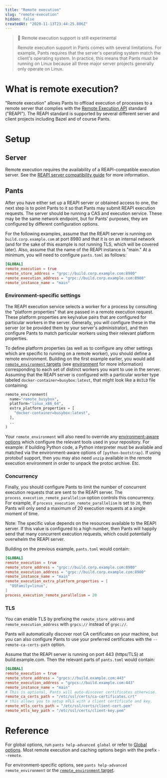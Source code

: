```yaml
---
title: "Remote execution"
slug: "remote-execution"
hidden: false
createdAt: "2020-11-13T23:44:25.806Z"
---
```

> 🚧 Remote execution support is still experimental
>
> Remote execution support in Pants comes with several limitations. For example, Pants requires that the server's operating system match the client's operating system. In practice, this means that Pants must be running on Linux because all three major server projects generally only operate on Linux.

What is remote execution?
=========================

"Remote execution" allows Pants to offload execution of processes to a remote server that complies with the [Remote Execution API](https://github.com/bazelbuild/remote-apis) standard ("REAPI"). The REAPI standard is supported by several different server and client projects including Bazel and of course Pants.

Setup
=====

Server
------

Remote execution requires the availability of a REAPI-compatible execution server. See the [REAPI server compatibility guide](doc:remote-caching-execution#server-compatibility) for more information.

Pants
-----

After you have either set up a REAPI server or obtained access to one, the next step is to point Pants to it so that Pants may submit REAPI execution requests. The server should be running a CAS and execution service. These may be the same network endpoint, but for Pants' purposes, they are configured by different configuration options.

For the following examples, assume that the REAPI server is running on `build.corp.example.com` at port 8980 and that it is on an internal network (and for the sake of this example is not running TLS, which will be covered later). Also, assume that the name of the REAPI instance is "main." At a minimum, you will need to configure `pants.toml` as follows:

```toml
[GLOBAL]
remote_execution = true
remote_store_address = "grpc://build.corp.example.com:8980"
remote_execution_address = "grpc://build.corp.example.com:8980"
remote_instance_name = "main"
```

### Environment-specific settings

The REAPI execution service selects a worker for a process by consulting the "platform properties" that are passed in a remote execution request. These platform properties are key/value pairs that are configured for particular workers in the server. Generally, you will configure these in the server (or be provided them by your server's administrator), and then configure Pants to match particular workers using their relevant platform properties.

To define platform properties (as well as to configure any other settings which are specific to running on a remote worker), you should define a remote environment. Building on the first example earlier, you would add [`remote_environment` targets](doc:reference-remote_environment) (see [environment](doc:environments) for more information) corresponding to each set of distinct workers you want to use in the server. Assuming that the REAPI server is configured with a particular worker type labeled `docker-container=busybox:latest`, that might look like a `BUILD` file containing:

```python
remote_environment(
  name="remote_busybox",
  platform="linux_x86_64",
  extra_platform_properties = [
    "docker-container=busybox:latest",
  ],
  ..
)
```

Your `remote_environment` will also need to override any [environment-aware options](doc:environments) which configure the relevant tools used in your repository. For example: if building Python code, a Python interpreter must be available and matched via the environment-aware options of `[python-bootstrap]`. If using protobuf support, then you may also need `unzip` available in the remote execution environment in order to unpack the protoc archive. Etc.

### Concurrency

Finally, you should configure Pants to limit the number of concurrent execution requests that are sent to the REAPI server. The `process_execution_remote_parallelism` option controls this concurrency. For example, if `process_execution_remote_parallelism` is set to `20`, then Pants will only send a maximum of 20 execution requests at a single moment of time.

Note: The specific value depends on the resources available to the REAPI server. If this value is configured to a high number, then Pants will happily send that many concurrent execution requests, which could potentially overwhelm the REAPI server.

Building on the previous example, `pants.toml` would contain:

```toml
[GLOBAL]
remote_execution = true
remote_store_address = "grpc://build.corp.example.com:8980"
remote_execution_address = "grpc://build.corp.example.com:8980"
remote_instance_name = "main"
remote_execution_extra_platform_properties = [
  "OSFamily=linux",
]
process_execution_remote_parallelism = 20
```

### TLS

You can enable TLS by prefixing the `remote_store_address` and `remote_execution_address` with `grpcs://` instead of `grpc://`.

Pants will automatically discover root CA certificates on your machine, but you can also configure Pants to use your preferred certificates with the `--remote-ca-certs-path` option.

Assume that the REAPI server is running on port 443 (https/TLS) at build.example.com. Then the relevant parts of `pants.toml` would contain:

```toml
[GLOBAL]
remote_execution = true
remote_store_address = "grpcs://build.example.com:443"
remote_execution_address = "grpcs://build.example.com:443"
remote_instance_name = "main"
# This is optional, Pants will auto-discover certificates otherwise.
remote_ca_certs_path = "/etc/ssl/certs/ca-certificates.crt"
# this allows you to setup mTLS with a client certificate and key.
remote_mtls_certs_path = "/etc/ssl/certs/client-cert.pem"
remote_mtls_key_path = "/etc/ssl/certs/client-key.pem"
```

Reference
=========

For global options, run `pants help-advanced global` or refer to [Global options](doc:reference-global). Most remote execution and caching options begin with the prefix `--remote`.

For environment-specific options, see `pants help-advanced remote_environment` or the [`remote_environment` target](doc:reference-remote_environment).
